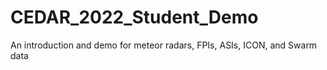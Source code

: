 # CEDAR_2022_Student_Demo
 An introduction and demo for meteor radars, FPIs, ASIs, ICON, and Swarm data

